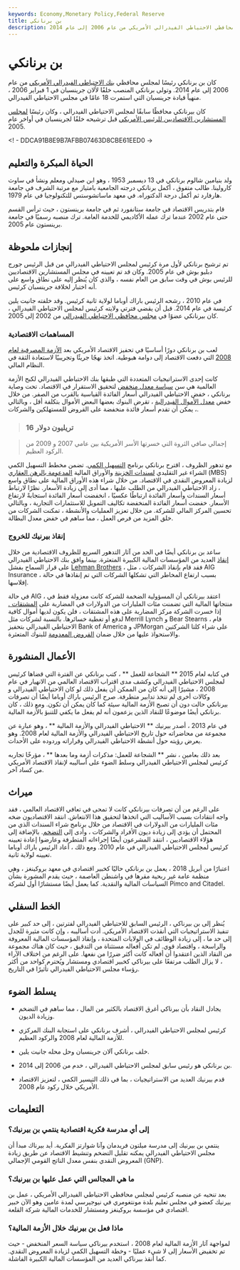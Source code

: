 ```yaml
---
keywords: Economy,Monetary Policy,Federal Reserve
title: بن برنانكي
description: كان بن برنانكي رئيسًا لمجلس محافظي الاحتياطي الفيدرالي الأمريكي من عام 2006 إلى عام 2014.
---
```


# بن برنانكي
كان بن برنانكي رئيسًا لمجلس محافظي [بنك الاحتياطي الفيدرالي الأمريكي](/federalreservesystem) من عام 2006 إلى عام 2014. وتولى برنانكي المنصب خلفًا لألان جرينسبان في 1 فبراير 2006 ، منهياً قيادة جرينسبان التي استمرت 18 عامًا في مجلس الاحتياطي الفيدرالي.

كان بيرنانكي محافظًا سابقًا لمجلس الاحتياطي الفيدرالي ، وكان رئيسًا [لمجلس المستشارين الاقتصاديين للرئيس الأمريكي](/council_economic_advisors) قبل ترشيحه خلفًا لجرينسبان في أواخر عام 2005.

<! - DDCA91B8E9B7AFBB07463D8CBE61EED0 ->

## الحياة المبكرة والتعليم

ولد بنيامين شالوم برنانكي في 13 ديسمبر 1953 ، وهو ابن صيدلي ومعلم ونشأ في ساوث كارولينا. طالب متفوق ، أكمل برنانكي درجته الجامعية بامتياز مع مرتبة الشرف في جامعة هارفارد ثم أكمل درجة الدكتوراه. في معهد ماساتشوستس للتكنولوجيا في عام 1979.

قام بتدريس الاقتصاد في جامعة ستانفورد ثم في جامعة برينستون ، حيث ترأس القسم حتى عام 2002 عندما ترك عمله الأكاديمي للخدمة العامة. ترك منصبه رسميًا في جامعة برينستون عام 2005.

## إنجازات ملحوظة

تم ترشيح برنانكي لأول مرة كرئيس لمجلس الاحتياطي الفيدرالي من قبل الرئيس جورج دبليو بوش في عام 2005. وكان قد تم تعيينه في مجلس المستشارين الاقتصاديين للرئيس بوش في وقت سابق من العام نفسه ، والذي كان يُنظر إليه على نطاق واسع على أنه اختبار لخلافة جرينسبان كرئيس.

في عام 2010 ، رشحه الرئيس باراك أوباما لولاية ثانية كرئيس. وقد خلفته جانيت يلين كرئيسة في عام 2014. قبل أن يقضي فترتي ولايته كرئيس لمجلس الاحتياطي الفيدرالي ، كان بيرنانكي عضوًا في [مجلس محافظي الاحتياطي الفيدرالي](/board-of-governors) من 2002 إلى 2005.

### المساهمات الاقتصادية

لعب بن برنانكي دورًا أساسيًا في تحفيز الاقتصاد الأمريكي بعد [الأزمة المصرفية لعام 2008](/credit-crisis) التي دفعت الاقتصاد إلى دوامة هبوطية. اتخذ نهجًا جريئًا وتجريبيًا لاستعادة الثقة في النظام المالي.

كانت إحدى الاستراتيجيات المتعددة التي طبقها بنك الاحتياطي الفيدرالي لكبح الأزمة العالمية هي سن [سياسة معدل منخفض](/low-interest-rate-environment) لتحقيق الاستقرار في الاقتصاد. تحت وصاية برنانكي ، خفض الاحتياطي الفيدرالي أسعار الفائدة القياسية بالقرب من الصفر. من خلال خفض [معدل الأموال الفيدرالية](/federalfundsrate) ، تقرض البنوك بعضها البعض الأموال بتكلفة أقل ، وبالتالي ، يمكن أن تقدم أسعار فائدة منخفضة على القروض للمستهلكين والشركات.

> ### 16 تريليون دولار

> إجمالي صافي الثروة التي خسرتها الأسر الأمريكية بين عامي 2007 و 2009 من الركود العظيم.

>

مع تدهور الظروف ، اقترح برنانكي برنامج [التسهيل الكمي](/quantitative-easing). تضمن مخطط التسهيل الكمي الشراء غير التقليدي [لسندات الخزينة](/treasurybond) والأوراق المالية [المدعومة بالرهن العقاري](/mbs) (MBS) لزيادة المعروض النقدي في الاقتصاد. من خلال شراء هذه الأوراق المالية على نطاق واسع ، زاد الاحتياطي الفيدرالي من الطلب عليها ، مما أدى إلى زيادة الأسعار. نظرًا لارتباط أسعار السندات وأسعار الفائدة ارتباطًا عكسيًا ، انخفضت أسعار الفائدة استجابةً لارتفاع الأسعار. خفضت أسعار الفائدة المنخفضة تكاليف التمويل للاستثمارات التجارية ، وبالتالي تحسين المركز المالي للشركة. من خلال تعزيز العمليات والأنشطة ، تمكنت الشركات من خلق المزيد من فرص العمل ، مما ساهم في خفض معدل البطالة.

### إنقاذ بيرنيك للخروج

ساعد بن برنانكي أيضًا في الحد من آثار التدهور السريع للظروف الاقتصادية من خلال [إنقاذ](/bailout) العديد من المؤسسات المالية الكبيرة المتعثرة. بينما وافق بنك الاحتياطي الفيدرالي على قرار السماح بفشل [Lehman Brothers](/lehman-brothers) ، فقد قام بإنقاذ الشركات ، مثل AIG Insurance ، بسبب ارتفاع المخاطر التي تشكلها الشركات التي تم إنقاذها في حالة إفلاسها.

في حالة AIG ، اعتقد بيرنانكي أن المسؤولية الضخمة للشركة كانت معزولة فقط في منتجاتها المالية التي تضمنت مئات المليارات من الدولارات في المضاربة على [المشتقات .](/derivative) إذا خسرت الشركة مركز المضاربة على هذه المشتقات ، فلن يكون لديها أموال كافية لدفع أو تغطية خسائرها. بالنسبة لشركات مثل Merrill Lynch و Bear Stearns ، قام الاحتياطي الفيدرالي بتحفيز Bank of America و JPMorgan على شراء كلتا الشركتين والاستحواذ عليها من خلال ضمان [القروض المعدومة](/baddebt) للبنوك المتعثرة.

## الأعمال المنشورة

في كتابه لعام 2015 ** الشجاعة للعمل ** ، كتب برنانكي عن الفترة التي قضاها كرئيس لمجلس الاحتياطي الفيدرالي وكشف مدى اقتراب الاقتصاد العالمي من الانهيار في عام 2008 ، مشيرًا إلى أنه كان من الممكن أن يفعل ذلك لو كان الاحتياطي الفيدرالي و وكالات أخرى لم تتخذ تدابير متطرفة. صرح الرئيس باراك أوباما أيضًا أن تصرفات بيرنانكي حالت دون أن تصبح الأزمة المالية سيئة كما كان يمكن أن تكون. ومع ذلك ، كان برنانكي أيضًا موضوعًا للنقاد الذين يزعمون أنه لم يفعل ما يكفي للتنبؤ بالأزمة المالية.

في عام 2013 ، أصدر بيرنيك ** الاحتياطي الفيدرالي والأزمة المالية ** ، وهو عبارة عن مجموعة من محاضراته حول تاريخ الاحتياطي الفيدرالي والأزمة المالية لعام 2008. وهو يعرض رؤيته حول أنشطة الاحتياطي الفيدرالي وقراراته وردوده على الأحداث.

بعد ذلك بعامين ، نشر ** الشجاعة للعمل: مذكرات أزمة وما بعدها ** ، مؤرخًا تجاربه كرئيس لمجلس الاحتياطي الفيدرالي وسلط الضوء على أساليبه لإنقاذ الاقتصاد الأمريكي من كساد آخر.

## ميراث

على الرغم من أن تصرفات بيرنانكي كانت لا تمحى في تعافي الاقتصاد العالمي ، فقد واجه انتقادات بسبب الأساليب التي اتخذها لتحقيق هذا الانتعاش. انتقد الاقتصاديون ضخه مئات المليارات من الدولارات في الاقتصاد من خلال برنامج شراء السندات الذي من المحتمل أن يؤدي إلى زيادة ديون الأفراد والشركات ، وأدى إلى [التضخم](/inflation). بالإضافة إلى هؤلاء الاقتصاديين ، انتقد المشرعون أيضًا إجراءاته المتطرفة وعارضوا إعادة تعيينه كرئيس لمجلس الاحتياطي الفيدرالي في عام 2010. ومع ذلك ، أعاد الرئيس باراك أوباما تعيينه لولاية ثانية.

اعتبارًا من أبريل 2018 ، يعمل بن برنانكي حاليًا كخبير اقتصادي في معهد بروكينغز ، وهي منظمة عامة غير ربحية مقرها في واشنطن العاصمة ، حيث يقدم المشورة بشأن السياسات المالية والنقدية. كما يعمل أيضًا مستشارًا أول لشركة Pimco and Citadel.

## الخط السفلي

يُنظر إلى بن بيرناكي ، الرئيس السابق للاحتياطي الفيدرالي لفترتين ، إلى حد كبير على تنفيذ الاستراتيجيات التي أنقذت الاقتصاد الأمريكي. أدت أساليبه ، وإن كانت مثيرة للجدل إلى حد ما ، إلى زيادة الوظائف في الولايات المتحدة ، وإنقاذ المؤسسات المالية المعروفة والراسخة ، واقتصاد قوي. لم تكن أفعاله مستثناة من التدقيق ، حيث كان هناك مجموعة من النقاد الذين اعتقدوا أن أفعاله كانت أكثر ضررًا من نفعها. على الرغم من اختلاف الآراء ، لا يزال الطلب مرتفعًا على بيرناكي كخبير اقتصادي ومستشار ويُحترم كواحد من أكثر رؤساء مجلس الاحتياطي الفيدرالي تأثيرًا في التاريخ.

## يسلط الضوء

- يجادل النقاد بأن بيرناكي أغرق الاقتصاد بالكثير من المال ، مما ساهم في التضخم وزيادة الديون.

- كرئيس لمجلس الاحتياطي الفيدرالي ، أشرف برنانكي على استجابة البنك المركزي للأزمة المالية لعام 2008 والركود العظيم.

- خلف برنانكي آلان جرينسبان وحل محله جانيت يلين.

- بن برنانكي هو رئيس سابق لمجلس الاحتياطي الفيدرالي ، خدم من 2006 إلى 2014.

- قدم بيرنيك العديد من الاستراتيجيات ، بما في ذلك التيسير الكمي ، لتعزيز الاقتصاد الأمريكي خلال ركود عام 2008.

## التعليمات

### إلى أي مدرسة فكرية اقتصادية ينتمي بن بيرنيك؟

ينتمي بن بيرنيك إلى مدرسة ميلتون فريدمان وآنا شوارتز الفكرية. أيد بيرناك مبدأ أن مجلس الاحتياطي الفيدرالي يمكنه تقليل التضخم وتنشيط الاقتصاد عن طريق زيادة المعروض النقدي بنفس معدل الناتج القومي الإجمالي (GNP).

### ما هي المجالس التي عمل عليها بن بيرنيك؟

بعد تنحيه عن منصبه كرئيس لمجلس محافظي الاحتياطي الفيدرالي الأمريكي ، عمل بن بيرنيك كعضو في مجلس تعليم بلدة مونتغومري في نيوجيرسي لمدة عامين وهو الآن خبير اقتصادي في مؤسسة بروكينغز ومستشار للخدمات المالية شركة القلعة.

### ماذا فعل بن بيرنيك خلال الأزمة المالية؟

لمواجهة آثار الأزمة المالية لعام 2008 ، استخدم بيرناكي سياسة السعر المنخفض - حيث تم تخفيض الأسعار إلى لا شيء عمليًا - وخطة التسهيل الكمي لزيادة المعروض النقدي. كما أنقذ بيرناكي العديد من المؤسسات المالية الكبيرة الفاشلة.

